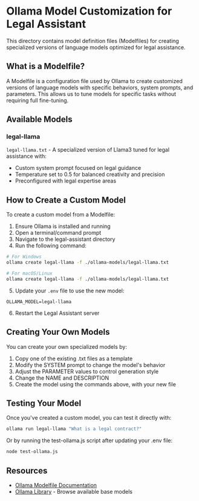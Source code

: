 # Ollama Model Customization for Legal Assistant

This directory contains model definition files (Modelfiles) for creating specialized versions of language models optimized for legal assistance.

## What is a Modelfile?

A Modelfile is a configuration file used by Ollama to create customized versions of language models with specific behaviors, system prompts, and parameters. This allows us to tune models for specific tasks without requiring full fine-tuning.

## Available Models

### legal-llama

`legal-llama.txt` - A specialized version of Llama3 tuned for legal assistance with:
- Custom system prompt focused on legal guidance
- Temperature set to 0.5 for balanced creativity and precision
- Preconfigured with legal expertise areas

## How to Create a Custom Model

To create a custom model from a Modelfile:

1. Ensure Ollama is installed and running
2. Open a terminal/command prompt
3. Navigate to the legal-assistant directory
4. Run the following command:

```bash
# For Windows
ollama create legal-llama -f ./ollama-models/legal-llama.txt

# For macOS/Linux
ollama create legal-llama -f ./ollama-models/legal-llama.txt
```

5. Update your `.env` file to use the new model:
```
OLLAMA_MODEL=legal-llama
```

6. Restart the Legal Assistant server

## Creating Your Own Models

You can create your own specialized models by:

1. Copy one of the existing .txt files as a template
2. Modify the SYSTEM prompt to change the model's behavior
3. Adjust the PARAMETER values to control generation style
4. Change the NAME and DESCRIPTION
5. Create the model using the commands above, with your new file

## Testing Your Model

Once you've created a custom model, you can test it directly with:

```bash
ollama run legal-llama "What is a legal contract?"
```

Or by running the test-ollama.js script after updating your .env file:

```bash
node test-ollama.js
```

## Resources

- [Ollama Modelfile Documentation](https://github.com/ollama/ollama/blob/main/docs/modelfile.md)
- [Ollama Library](https://ollama.ai/library) - Browse available base models 